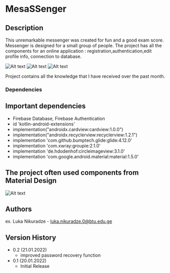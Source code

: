 # MesaSSenger

## Description
This unremarkable messenger was created for fun and a good exam score.
Messenger is designed for a small group of people.
The project has all the components for an online application : registration,authentication,edit profile info, connection to database.

![Alt text](https://firebasestorage.googleapis.com/v0/b/metaplayer-6d01c.appspot.com/o/image_2022-01-21_020542.png?alt=media&token=d2e5e01c-7d79-4486-ba30-f2a38aa08011)
![Alt text](https://firebasestorage.googleapis.com/v0/b/metaplayer-6d01c.appspot.com/o/image_2022-01-21_020444.png?alt=media&token=ea8ec00a-ee85-499b-b6aa-456ce6053253)
![Alt text](https://firebasestorage.googleapis.com/v0/b/metaplayer-6d01c.appspot.com/o/image_2022-01-21_162152.png?alt=media&token=4059261f-298b-4f4b-822c-ac7be5c0d570)

Project contains all the knowledge that I have received over the past month.


### Dependencies

## Important dependencies

* Firebase Database, Firebase Authentication
* id 'kotlin-android-extensions'
* implementation("androidx.cardview:cardview:1.0.0")
* implementation("androidx.recyclerview:recyclerview:1.2.1")
* implementation 'com.github.bumptech.glide:glide:4.12.0'
* implementation 'com.xwray:groupie:2.1.0'
* implementation 'de.hdodenhof:circleimageview:3.1.0'
* implementation 'com.google.android.material:material:1.5.0'

## The project often used components from Material Design

![Alt text](https://firebasestorage.googleapis.com/v0/b/metaplayer-6d01c.appspot.com/o/image_2022-01-21_160817.png?alt=media&token=b463697c-e98c-45f5-8912-31b5b9b23db4)



## Authors

ex. Luka Nikuradze - luka.nikuradze.0@btu.edu.ge

## Version History

* 0.2 (21.01.2022)
    * improved password recovery function
* 0.1 (20.01.2022)
    * Initial Release
